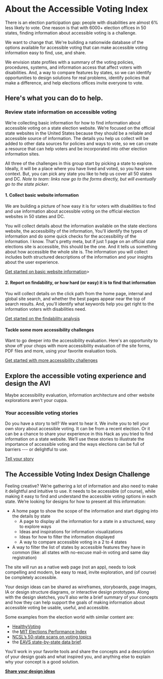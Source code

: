 # About the Accessible Voting Index

There is an election participation gap: people with disabilities are almost 6% less likely to vote. One reason is that with 6000+ election offices in 50 states, finding information about accessible voting is a challenge.

We want to change that. We're building a nationwide database of the options available for accessible voting that can make accessible voting information easy to find, use, and share.

We envision state profiles with a summary of the voting policies, procedures, systems, and information access that affect voters with disabilities. And, a way to compare features by states, so we can identify opportunities to design solutions for real problems, identify policies that make a difference, and help elections offices invite everyone to vote.

## Here's what you can do to help.

### Review state information on accessible voting

We’re collecting basic information for how to find information about accessible voting on a state election website. We’re focused on the official state websites in the United States because they should be a reliable and accessible source of information. The details you help us collect will be added to other data sources for policies and ways to vote, so we can create a resource that can help voters and be incorporated into other election information sites.

All three of the challenges in this group start by picking a state to explore. Ideally, it will be a place where you have lived and voted, so you have some context. But, you can pick any state you like to help us cover all 50 states and DC. *Note to team: links now go to the forms directly, but will eventually go to the state picker*.

#### 1. Collect basic website information

We are building a picture of how easy it is for voters with disabilities to find and use information about accessible voting on the official election websites in 50 states and DC.

You will collect details about the information available on the state elections website, the accessibility of the information, You'll identify the types of information and do some quick checks for the accessibility of the information. I know. That's pretty meta, but if just 1 page on an official state elections site is accessible, this should be the one. And it tells us something about how accessible the whole site is. The information you will collect includes both structured descriptions of the information and your insights about the user experience.

[Get started on basic website information](https://www.jotform.com/form/212706217322143)>

#### 2. Report on findability, or how hard (or easy) it is to find that information

You will collect details on the click path from the home page, internal and global site search, and whether the best pages appear near the top of search results. And, you'll identify what keywords help you get right to the information voters with disabilities need.

[Get started on the findability analysis](https://www.jotform.com/form/212714629843157)

#### Tackle some more accessibility challenges

Want to go deeper into the accessibility evaluation. Here's an opportunity to show off your chops with more accessibility evaluation of the site forms, PDF files and more, using your favorite evaluation tools.

[Get started with more accessibility challenges](https://www.jotform.com/form/212714795547162)

## Explore the accessible voting experience and design the AVI

Maybe accessibility evaluation, information architecture and other website explorations aren't your cuppa.

### Your accessible voting stories

Do you have a story to tell? We want to hear it. We invite you to tell your own story about accessible voting. It can be from a recent election. Or it can be a chance to share your experience in this Hack as you tried to find information on a state website. We’ll use these stories to illustrate the importance of accessible voting and the ways elections can be full of barriers --- or delightful to use.

[Tell your story](https://www.jotform.com/form/212714795547162)

## The Accessible Voting Index Design Challenge

Feeling creative? We’re gathering a lot of information and also need to make it delightful and intuitive to use. It needs to be accessible (of course), while making it easy to find and understand the accessible voting options in each state. We’re looking for designs for how to present all this information:

* A home page to show the scope of the information and start digging into the details by state
  * A page to display all the information for a state in a structured, easy to explore ways</li>
  * Ideas and inspirations for information visualizations</li>
  * Ideas for how to filter the information displayed</li>
  * A way to compare accessible voting in a 2 to 4 states</li>
* A way to filter the list of states by accessible features they have in common (like: all states with no-excuse mail-in voting and same day registration)

The site will run as a native web page (not an app), needs to look compelling and modern, be easy to read, invite exploration, and (of course) be completely accessible.

Your design ideas can be shared as wireframes, storyboards, page images, IA or design structure diagrams, or interactive design prototypes.
Along with the design sketches, you’ll also write a brief summary of your concepts and how they can help support the goals of making information about accessible voting be usable, useful, and accessible.

Some examples from the election world with similar content are:

* [HealthyVoting](https://www.healthyvoting.org/)
* the [MIT Elections Performance Index](https://elections.mit.edu/#/data/map)
* [NCSL’s 50-state scans on voting topics](href="https://www.ncsl.org/research/elections-and-campaigns/absentee-and-mail-voting-policies-in-effect-for-the-2020-election.aspx)
* the [EAVS state-by-state data brief](https://www.ncsl.org/research/elections-and-campaigns/absentee-and-mail-voting-policies-in-effect-for-the-2020-election.aspx).

You'll work in your favorite tools and share the concepts and a description of your design goals and what inspired you, and anything else to explain why your concept is a good solution.

**[Share your design ideas](https://www.jotform.com/form/212715475040146)**
